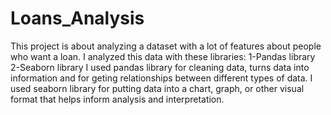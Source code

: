 # Loans_Analysis
This project is about analyzing a dataset with a lot of features about people who want a loan. I analyzed this data with these libraries:
1-Pandas library
2-Seaborn library
I used pandas library for cleaning data, turns data into information and for geting relationships between different types of data.
I used seaborn library for putting data into a chart, graph, or other visual format that helps inform analysis and interpretation.

